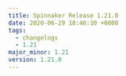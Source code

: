 ```yaml
---
title: Spinnaker Release 1.21.0
date: 2020-06-29 18:46:10 +0000
tags:
  - changelogs
  - 1.21
major_minor: 1.21
version: 1.21.0
---
```


<script src="https://gist.github.com/spinnaker-release/98c3bab183b507662a8f5524e54626d4.js?file=1.21.0.md"></script>
